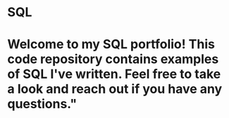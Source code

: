 # SQL
# Welcome to my SQL portfolio! This code repository contains examples of SQL I've written. Feel free to take a look and reach out if you have any questions." 
